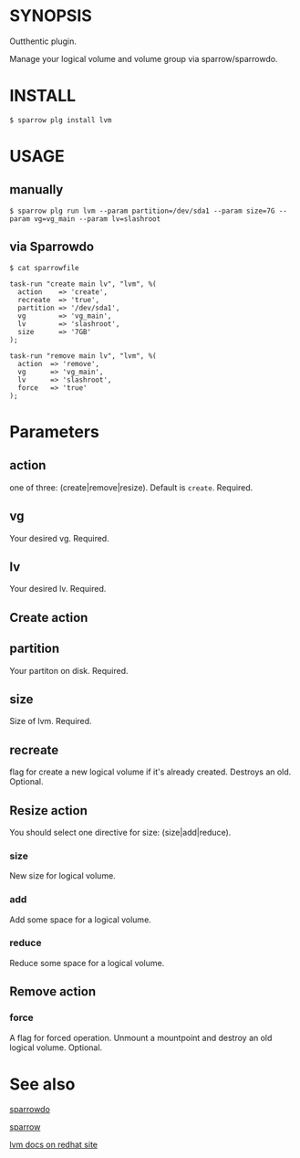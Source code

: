 # SYNOPSIS

Outthentic plugin.

Manage your logical volume and volume group via sparrow/sparrowdo.

# INSTALL

    $ sparrow plg install lvm

# USAGE

## manually

    $ sparrow plg run lvm --param partition=/dev/sda1 --param size=7G --param vg=vg_main --param lv=slashroot

## via Sparrowdo

    $ cat sparrowfile

    task-run "create main lv", "lvm", %(
      action    => 'create',
      recreate  => 'true',
      partition => '/dev/sda1',
      vg        => 'vg_main',
      lv        => 'slashroot',
      size      => '7GB'
    );
 
    task-run "remove main lv", "lvm", %(
      action  => 'remove',
      vg      => 'vg_main',
      lv      => 'slashroot',
      force   => 'true'
    );

# Parameters

## action
one of three: (create|remove|resize). Default is `create`. Required.

## vg
Your desired vg. Required.

## lv
Your desired lv. Required.

## Create action
## partition
Your partiton on disk. Required.

## size
Size of lvm. Required.

## recreate
flag for create a new logical volume if it's already created. Destroys an old. 
Optional.

## Resize action
You should select one directive for size: (size|add|reduce).

### size
New size for logical volume.

### add
Add some space for a logical volume.

### reduce
Reduce some space for a logical volume.

## Remove action
### force
A flag for forced operation. Unmount a mountpoint and destroy an old logical volume. Optional.

# See also
[sparrowdo](https://github.com/melezhik/sparrowdo)

[sparrow](https://github.com/melezhik/sparrow)

[lvm docs on redhat site](https://access.redhat.com/documentation/en-US/Red_Hat_Enterprise_Linux/6/html-single/Logical_Volume_Manager_Administration/index.html)
